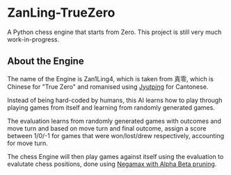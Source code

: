# ZanLing-TrueZero
A Python chess engine that starts from Zero. This project is still very much work-in-progress.

## About the Engine
The name of the Engine is Zan1Ling4, which is taken from 真零, which is Chinese for "True Zero" and romanised using [Jyutping](https://en.wikipedia.org/wiki/Jyutping) for Cantonese. 

Instead of being hard-coded by humans, this AI learns how to play through playing games from itself and learning from randomly generated games. 

The evaluation learns from randomly generated games with outcomes and move turn and based on move turn and final outcome, assign a score between 1/0/-1 for games that were won/lost/drew respectively, accounting for move turn. 

The chess Engine will then play games against itself using the evaluation to evalutate chess positions, done using [Negamax with Alpha Beta pruning](https://en.wikipedia.org/wiki/Negamax#Negamax_with_alpha_beta_pruning).
